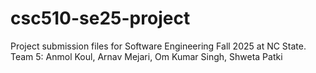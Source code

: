 # csc510-se25-project
Project submission files for Software Engineering Fall 2025 at NC State.
Team 5: Anmol Koul, Arnav Mejari, Om Kumar Singh, Shweta Patki
